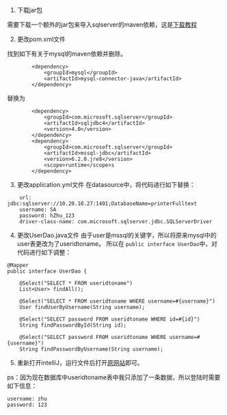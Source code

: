 1. 下载jar包

需要下载一个额外的jar包来导入sqlserver的maven依赖，这是[下载教程](https://blog.csdn.net/seanxwq/article/details/83792130)

2. 更改pom.xml文件

找到如下有关于mysql的maven依赖并删除。
```
        <dependency>
            <groupId>mysql</groupId>
            <artifactId>mysql-connector-java</artifactId>
        </dependency>
```
替换为
```
        <dependency>
            <groupId>com.microsoft.sqlserver</groupId>
            <artifactId>sqljdbc4</artifactId>
            <version>4.0</version>
        </dependency>
        <dependency>
            <groupId>com.microsoft.sqlserver</groupId>
            <artifactId>mssql-jdbc</artifactId>
            <version>6.2.0.jre8</version>
            <scope>runtime</scope>s
        </dependency>
```

3. 更改application.yml文件
在datasource中，将代码进行如下替换：
```
    url: jdbc:sqlserver://10.20.10.27:1401;DatabaseName=printerFulltext
    username: SA
    password: hZhu_123
    driver-class-name: com.microsoft.sqlserver.jdbc.SQLServerDriver
```

4. 更改UserDao.java文件
由于user是mssql的关键字，所以将原来mysql中的user表更改为了useridtoname。
所以在 `public interface UserDao`中，对代码进行如下调整：
```
@Mapper
public interface UserDao {

    @Select("SELECT * FROM useridtoname")
    List<User> findAll();

    @Select("SELECT * FROM useridtoname WHERE username=#{username}")
    User findUserByUsername(String username);

    @Select("SELECT password FROM useridtoname WHERE id=#{id}")
    String findPasswordById(String id);

    @Select("SELECT password FROM useridtoname WHERE username=#{username}")
    String findPasswordByUsername(String username);
```

5. 重新打开intelliJ，运行文件后打开[原网站](http://localhost:8080/)即可。

ps：因为现在数据库中useridtoname表中我只添加了一条数据，所以登陆时需要如下信息：
```
username: zhu
password: 123
```
